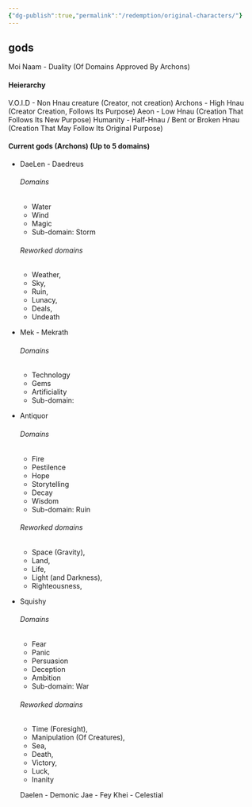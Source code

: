 ```yaml
---
{"dg-publish":true,"permalink":"/redemption/original-characters/"}
---
```


## gods 
  Moi Naam - Duality (Of Domains Approved By Archons)

#### Heierarchy
V.O.I.D - Non Hnau creature (Creator, not creation) 
Archons - High Hnau (Creator Creation, Follows Its Purpose)
Aeon - Low Hnau (Creation That Follows Its New Purpose)
Humanity - Half-Hnau / Bent or Broken Hnau (Creation That May Follow Its Original Purpose) 

#### Current gods (Archons) (Up to 5 domains)

- DaeLen - Daedreus
  ###### Domains
	- Water
	- Wind
	- Magic
	- Sub-domain: Storm
	###### Reworked domains
	- Weather, 
	- Sky, 
	- Ruin, 
	- Lunacy, 
	- Deals, 
	- Undeath
  
- Mek - Mekrath 
  ###### Domains
	- Technology
	- Gems
	- Artificiality
	- Sub-domain:
  
- Antiquor
  ###### Domains
	- Fire
	- Pestilence
	- Hope
	- Storytelling
	- Decay
	- Wisdom
	- Sub-domain: Ruin
	###### Reworked domains
	- Space (Gravity),
	- Land,
	- Life, 
	- Light (and Darkness),
	- Righteousness, 

- Squishy
  ###### Domains
	- Fear
	- Panic
	- Persuasion
	- Deception
	- Ambition
	- Sub-domain: War
	###### Reworked domains
	- Time (Foresight),
	- Manipulation (Of Creatures),
	- Sea,
	- Death,
	- Victory,
	- Luck,
	- Inanity
	  
	Daelen - Demonic
	Jae - Fey 
	Khei - Celestial 